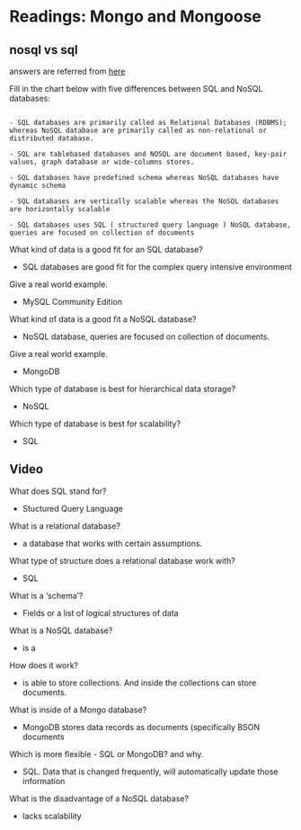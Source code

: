 # Readings: Mongo and Mongoose

## nosql vs sql

answers are referred from [here](https://www.thegeekstuff.com/2014/01/sql-vs-nosql-db/?utm_source=tuicool)

Fill in the chart below with five differences between SQL and NoSQL databases:
```

- SQL databases are primarily called as Relational Databases (RDBMS); whereas NoSQL database are primarily called as non-relational or distributed database.

- SQL are tablebased databases and NOSQL are document based, key-pair values, graph database or wide-columns stores.

- SQL databases have predefined schema whereas NoSQL databases have dynamic schema

- SQL databases are vertically scalable whereas the NoSQL databases are horizontally scalable

- SQL databases uses SQL ( structured query language ) NoSQL database, queries are focused on collection of documents

```

What kind of data is a good fit for an SQL database?

- SQL databases are good fit for the complex query intensive environment

Give a real world example.

- MySQL Community Edition

What kind of data is a good fit a NoSQL database?

- NoSQL database, queries are focused on collection of documents.

Give a real world example.

- MongoDB

Which type of database is best for hierarchical data storage?

- NoSQL

Which type of database is best for scalability?

- SQL

## Video

What does SQL stand for?

- Stuctured Query Language

What is a relational database?

- a database that works with certain assumptions.

What type of structure does a relational database work with?

- SQL

What is a ‘schema’?

- Fields or a list of logical structures of data

What is a NoSQL database?

- is a

How does it work?

- is able to store collections. And inside the collections can store documents.

What is inside of a Mongo database?

- MongoDB stores data records as documents (specifically BSON documents

Which is more flexible - SQL or MongoDB? and why.

- SQL. Data that is changed frequently, will automatically update those information

What is the disadvantage of a NoSQL database?

- lacks scalability 
